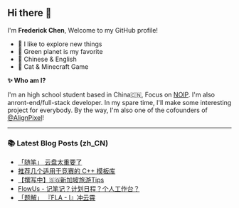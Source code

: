 ## Hi there 👋

I'm **Frederick Chen**, Welcome to my GitHub profile!

- 🔭 I like to explore new things
- 🌱 Green planet is my favorite
- 💬 Chinese & English
- 💖 Cat & Minecraft Game

**✨ Who am I?**

I'm an high school student based in China🇨🇳, Focus on [NOIP](https://zh.wikipedia.org/wiki/%E5%85%A8%E5%9B%BD%E9%9D%92%E5%B0%91%E5%B9%B4%E4%BF%A1%E6%81%AF%E5%AD%A6%E5%A5%A5%E6%9E%97%E5%8C%B9%E5%85%8B%E8%81%94%E8%B5%9B). I'm also anront-end/full-stack developer. In my spare time, I'll make some interesting project for everybody. By the way, I'm also one of the cofounders of [@AlignPixel](https://github.com/AlignPixel)!

---

### 📚 Latest Blog Posts (zh_CN)

<!-- BLOG-POST-LIST:START -->
- [「随笔」 云盘太重要了](https://blog.setbun.com/p/20240828.html)
- [推荐几个适用于竞赛的 C++ 模板库](https://blog.setbun.com/p/20240820.html)
- [【撰写中】🇸🇬新加坡旅游Tips](https://blog.setbun.com/p/20240819.html)
- [FlowUs - 记笔记？计划日程？个人工作台？](https://blog.setbun.com/p/20240807.html)
- [「题解」 『FLA - I』冲云霄](https://blog.setbun.com/p/20240803.html)
<!-- BLOG-POST-LIST:END -->
